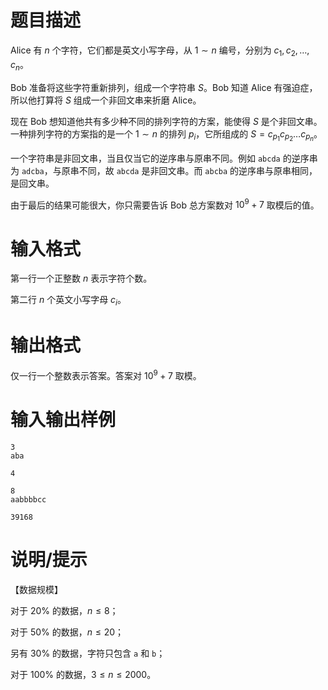 # 题目描述

Alice 有 $n$ 个字符，它们都是英文小写字母，从 $1 \sim n$ 编号，分别为 $c_1,c_2, \dots , c_n$。

Bob 准备将这些字符重新排列，组成一个字符串 $S$。Bob 知道 Alice 有强迫症，所以他打算将 $S$ 组成一个非回文串来折磨 Alice。

现在 Bob 想知道他共有多少种不同的排列字符的方案，能使得 $S$ 是个非回文串。一种排列字符的方案指的是一个 $1 \sim n$ 的排列 $p_i$，它所组成的 $S = c_{p_1}c_{p_2} \dots c_{p_n}$。

一个字符串是非回文串，当且仅当它的逆序串与原串不同。例如 `abcda` 的逆序串为 `adcba`，与原串不同，故 `abcda` 是非回文串。而 `abcba` 的逆序串与原串相同，是回文串。

由于最后的结果可能很大，你只需要告诉 Bob 总方案数对 ${10}^9+7$ 取模后的值。

# 输入格式

第一行一个正整数 $n$ 表示字符个数。

第二行 $n$ 个英文小写字母 $c_i$。

# 输出格式

仅一行一个整数表示答案。答案对 ${10}^9+7$ 取模。

# 输入输出样例

```input1
3
aba
```

```output1
4
```

```input2
8
aabbbbcc
```

```output2
39168
```

# 说明/提示

【数据规模】

对于 $20 \%$ 的数据，$n \leq 8$；

对于 $50 \%$ 的数据，$n \leq 20$；

另有 $30 \%$ 的数据，字符只包含 `a` 和 `b`；

对于 $100 \%$ 的数据，$3 \leq n \leq 2000$。
